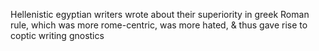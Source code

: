 Hellenistic egyptian writers wrote about their superiority in greek
Roman rule, which was more rome-centric, was more hated, & thus gave rise to coptic writing gnostics